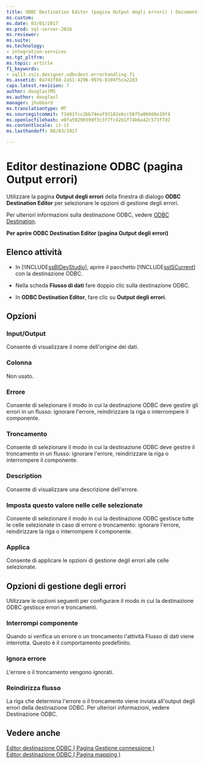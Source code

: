 ```yaml
---
title: ODBC Destination Editor (pagina Output degli errori) | Documenti Microsoft
ms.custom: 
ms.date: 03/01/2017
ms.prod: sql-server-2016
ms.reviewer: 
ms.suite: 
ms.technology:
- integration-services
ms.tgt_pltfrm: 
ms.topic: article
f1_keywords:
- sql13.ssis.designer.odbcdest.errorhandling.f1
ms.assetid: 0a743f8d-2a51-4296-9976-8104f5ca22d3
caps.latest.revision: 7
author: douglaslMS
ms.author: douglasl
manager: jhubbard
ms.translationtype: MT
ms.sourcegitcommit: f3481fcc2bb74eaf93182e6cc58f5a06666e10f4
ms.openlocfilehash: e0fa59290399f3c3f7fc42b1f74b6a42c573f7d2
ms.contentlocale: it-it
ms.lasthandoff: 08/03/2017

---
```

# <a name="odbc-destination-editor-error-output-page"></a>Editor destinazione ODBC (pagina Output errori)
  Utilizzare la pagina **Output degli errori** della finestra di dialogo **ODBC Destination Editor** per selezionare le opzioni di gestione degli errori.  
  
 Per ulteriori informazioni sulla destinazione ODBC, vedere [ODBC Destination](../../integration-services/data-flow/odbc-destination.md).  
  
 **Per aprire ODBC Destination Editor (pagina Output degli errori)**  
  
## <a name="task-list"></a>Elenco attività  
  
-   In [!INCLUDE[ssBIDevStudio](../../includes/ssbidevstudio-md.md)], aprire il pacchetto [!INCLUDE[ssISCurrent](../../includes/ssiscurrent-md.md)] con la destinazione ODBC.  
  
-   Nella scheda **Flusso di dati** fare doppio clic sulla destinazione ODBC.  
  
-   In **ODBC Destination Editor**, fare clic su **Output degli errori**.  
  
## <a name="options"></a>Opzioni  
  
### <a name="inputoutput"></a>Input/Output  
 Consente di visualizzare il nome dell'origine dei dati.  
  
### <a name="column"></a>Colonna  
 Non usato.  
  
### <a name="error"></a>Errore  
 Consente di selezionare il modo in cui la destinazione ODBC deve gestire gli errori in un flusso: ignorare l'errore, reindirizzare la riga o interrompere il componente.  
  
### <a name="truncation"></a>Troncamento  
 Consente di selezionare il modo in cui la destinazione ODBC deve gestire il troncamento in un flusso: ignorare l'errore, reindirizzare la riga o interrompere il componente.  
  
### <a name="description"></a>Description  
 Consente di visualizzare una descrizione dell'errore.  
  
### <a name="set-this-value-to-selected-cells"></a>Imposta questo valore nelle celle selezionate  
 Consente di selezionare il modo in cui la destinazione ODBC gestisce tutte le celle selezionate in caso di errore o troncamento: ignorare l'errore, reindirizzare la riga o interrompere il componente.  
  
### <a name="apply"></a>Applica  
 Consente di applicare le opzioni di gestione degli errori alle celle selezionate.  
  
## <a name="error-handling-options"></a>Opzioni di gestione degli errori  
 Utilizzare le opzioni seguenti per configurare il modo in cui la destinazione ODBC gestisce errori e troncamenti.  
  
### <a name="fail-component"></a>Interrompi componente  
 Quando si verifica un errore o un troncamento l'attività Flusso di dati viene interrotta. Questo è il comportamento predefinito.  
  
### <a name="ignore-failure"></a>Ignora errore  
 L'errore o il troncamento vengono ignorati.  
  
### <a name="redirect-flow"></a>Reindirizza flusso  
 La riga che determina l'errore o il troncamento viene inviata all'output degli errori della destinazione ODBC. Per ulteriori informazioni, vedere Destinazione ODBC.  
  
## <a name="see-also"></a>Vedere anche  
 [Editor destinazione ODBC &#40; Pagina Gestione connessione &#41;](../../integration-services/data-flow/odbc-destination-editor-connection-manager-page.md)   
 [Editor destinazione ODBC &#40; Pagina mapping &#41;](../../integration-services/data-flow/odbc-destination-editor-mappings-page.md)  
  
  

